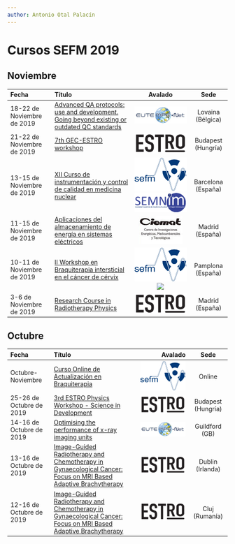 ```yaml
---
author: Antonio Otal Palacín
---
```

# Cursos SEFM 2019


## Noviembre

| Fecha   |     Título      |  Avalado |Sede|
|:----------|:-------------|:------:|:-------:|
|18-22 de Noviembre de 2019|[Advanced QA protocols: use and development. Going beyond existing or outdated QC standards](http://eutempe-net.eu/mpe06/)|[![](Icons/LogoEUTEMPE.png)](http://eutempe-net.eu/)|Lovaina (Bélgica)
| 21-22 de Noviembre de 2019  | [7th GEC-ESTRO workshop](https://www.estro.org/Workshops/2019/GEC-ESTRO/7TH-GEC-ESTRO-WORKSHOP)  | [![](Icons/LogoESTRO.png)](https://estro.org/)|  Budapest (Hungría) |
| 13-15 de Noviembre de 2019  | [XII Curso de instrumentación y control de calidad en medicina nuclear](http://www.aulaclinic.com/cursos/561/xii-curso-de-instrumentacion-y-control-de-calidad-en-medicina-nuclear)  |  [![](Icons/LogoSEFM.png)](https://sefm.es/) [![](Icons/LogoSemnim.png)](https://www.semnim.es/) |Barcelona (España)
| 11-15 de Noviembre de 2019  | [Aplicaciones del almacenamiento de energía en sistemas eléctricos](http://www.ciemat.es/cargarFichaCursoWeb.do?texto=&identificador=427&idCategoria=0&fechaDesde=&fechaHasta=)  |  [![](Icons/LogoCIEMAT.png)](http://www.ciemat.es/) | Madrid (España)  |
| 10-11 de Noviembre de 2019  | [II Workshop en Braquiterapia intersticial en el cáncer de cérvix](https://www.brachyacademy.com/es/events/interstitial-brachytherapy-of-cervical-cancer/)  | [![](Icons/LogoSEFM.png)](https://sefm.es/) [![](https://www.brachyacademy.com/wp-content/themes/nucletron-genesis/images/logo.jpg)](https://www.brachyacademy.com/)  | Pamplona (España)  |
| 3-6 de Noviembre de 2019  | [Research Course in Radiotherapy Physics](https://www.estro.org/school/list-courses-school-main-pages/2019-courses/2019-madrid-research-course-in-radiotherapy-physics)  |  [![](Icons/LogoESTRO.png)](https://estro.org/) | Madrid (España)  |

## Octubre

| Fecha   |     Título      |  Avalado |Sede|
|:----------|:-------------|------:|:-------:|
| Octubre-Noviembre  | [Curso Online de Actualización en Braquiterapia](https://sefm.es/eventos/2a-edicion-curso-online-de-actualizacion-en-braquiterapia/)  | [![](Icons/LogoSEFM.png)](https://sefm.es/)  | Online  |
| 25-26 de Octubre de 2019  | [3rd ESTRO Physics Workshop - Science in Development](https://www.estro.org/Workshops/2019/Physics/3RD-ESTRO-PHYSICS-WORKSHOP-SCIENCE-IN-DEVELOPMENT)  | [![](Icons/LogoESTRO.png)](https://estro.org/)  | Budapest (Hungría)  |
| 14-16 de Octubre de 2019  | [Optimising the performance of x-ray imaging units](http://eutempe-net.eu/mpe07/)  | [![](Icons/LogoEUTEMPE.png)](http://eutempe-net.eu/)  | Guildford (GB)  |
| 13-16 de Octubre de 2019  | [Image-Guided Radiotherapy and Chemotherapy in Gynaecological Cancer: Focus on MRI Based Adaptive Brachytherapy](https://www.estro.org/school/list-courses-school-main-pages/2019-courses/2019-cluj-image-guided-rt-and-chemotherapy-in-gynae-ca-focus-on-mri-based-adaptive-bt)  |  [![](Icons/LogoESTRO.png)](https://estro.org/) | Dublin (Irlanda)  |
| 12-16 de Octubre de 2019  | [Image-Guided Radiotherapy and Chemotherapy in Gynaecological Cancer: Focus on MRI Based Adaptive Brachytherapy](https://www.estro.org/school/list-courses-school-main-pages/2019-courses/2019-cluj-image-guided-rt-and-chemotherapy-in-gynae-ca-focus-on-mri-based-adaptive-bt)  | [![](Icons/LogoESTRO.png)](https://estro.org/)  | Cluj (Rumanía)  |
